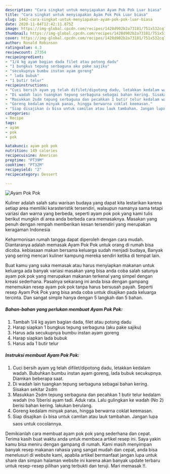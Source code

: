 ```yaml
---
description: "Cara singkat untuk menyiapakan Ayam Pok Pok Luar biasa"
title: "Cara singkat untuk menyiapakan Ayam Pok Pok Luar biasa"
slug: 1442-cara-singkat-untuk-menyiapakan-ayam-pok-pok-luar-biasa
date: 2020-11-04T12:42:11.875Z
image: https://img-global.cpcdn.com/recipes/1428d902b2a73181/751x532cq70/ayam-pok-pok-foto-resep-utama.jpg
thumbnail: https://img-global.cpcdn.com/recipes/1428d902b2a73181/751x532cq70/ayam-pok-pok-foto-resep-utama.jpg
cover: https://img-global.cpcdn.com/recipes/1428d902b2a73181/751x532cq70/ayam-pok-pok-foto-resep-utama.jpg
author: Ronald Robinson
ratingvalue: 4.3
reviewcount: 27354
recipeingredient:
- "1/4 kg ayam bagian dada filet atau potong dadu"
- "1 bungkus tepung serbaguna aku pake sajiku"
- "secukupnya bumbu instan ayam goreng"
- " lada bubuk"
- "1 butir telur"
recipeinstructions:
- "Cuci bersih ayam yg telah difilet/dipotong dadu, letakkan kedalam wadah. Bubuhkan bumbu instan ayam goreng, lada bubuk secukupnya. Diamkan beberapa saat."
- "Di wadah lain tuangkan tepung serbaguna sebagai bahan kering. Sisakan sekitar 2sdm"
- "Masukkan 2sdm tepung serbaguna dan pecahkan 1 butir telur kedalam wadah (no 1)berisi ayam tadi. Aduk rata. Lalu gulingkan ke wadah (No 2) berisi bahan kering. lakukan berulang."
- "Goreng kedalam minyak panas, hingga berwarna coklat keemasan."
- "Siap disajikan 👍 bisa untuk camilan atau lauk tambahan. Jangan lupa saos untuk cocolannya."
categories:
- Recipe
tags:
- ayam
- pok
- pok

katakunci: ayam pok pok 
nutrition: 149 calories
recipecuisine: American
preptime: "PT39M"
cooktime: "PT32M"
recipeyield: "2"
recipecategory: Dessert

---
```



![Ayam Pok Pok](https://img-global.cpcdn.com/recipes/1428d902b2a73181/751x532cq70/ayam-pok-pok-foto-resep-utama.jpg)

Kuliner adalah salah satu warisan budaya yang dapat kita lestarikan karena setiap area memiliki karasteristik tersendiri, walaupun namanya sama tetapi variasi dan warna yang berbeda, seperti ayam pok pok yang kami tulis berikut mungkin di area anda berbeda cara memasaknya. Masakan yang penuh dengan rempah memberikan kesan tersendiri yang merupakan keragaman Indonesia

Keharmonisan rumah tangga dapat diperoleh dengan cara mudah. Diantaranya adalah memasak Ayam Pok Pok untuk orang di rumah bisa dicoba. kebiasaan makan bersama keluarga sudah menjadi budaya, Banyak yang sering mencari kuliner kampung mereka sendiri ketika di tempat lain.



Buat kamu yang suka memasak atau harus menyiapkan makanan untuk keluarga ada banyak variasi masakan yang bisa anda coba salah satunya ayam pok pok yang merupakan makanan terkenal yang simpel dengan kreasi sederhana. Pasalnya sekarang ini anda bisa dengan gampang menemukan resep ayam pok pok tanpa harus bersusah payah.
Seperti resep Ayam Pok Pok yang bisa anda coba untuk disajikan pada keluarga tercinta. Dan sangat simple hanya dengan 5 langkah dan 5 bahan.


<!--inarticleads1-->

##### Bahan-bahan yang perlukan membuat Ayam Pok Pok:

1. Tambah 1/4 kg ayam bagian dada, filet atau potong dadu
1. Harap siapkan 1 bungkus tepung serbaguna (aku pake sajiku)
1. Harus ada secukupnya bumbu instan ayam goreng
1. Harap siapkan  lada bubuk
1. Harus ada 1 butir telur




<!--inarticleads2-->

##### Instruksi membuat  Ayam Pok Pok:

1. Cuci bersih ayam yg telah difilet/dipotong dadu, letakkan kedalam wadah. Bubuhkan bumbu instan ayam goreng, lada bubuk secukupnya. Diamkan beberapa saat.
1. Di wadah lain tuangkan tepung serbaguna sebagai bahan kering. Sisakan sekitar 2sdm
1. Masukkan 2sdm tepung serbaguna dan pecahkan 1 butir telur kedalam wadah (no 1)berisi ayam tadi. Aduk rata. Lalu gulingkan ke wadah (No 2) berisi bahan kering. lakukan berulang.
1. Goreng kedalam minyak panas, hingga berwarna coklat keemasan.
1. Siap disajikan 👍 bisa untuk camilan atau lauk tambahan. Jangan lupa saos untuk cocolannya.




Demikianlah cara membuat ayam pok pok yang sederhana dan cepat. Terima kasih buat waktu anda untuk membaca artikel resep ini. Saya yakin kamu bisa meniru dengan gampang di rumah. Kami masih menyimpan banyak resep makanan rahasia yang sangat mudah dan cepat, anda bisa menelusuri di website kami, apabila artikel bermanfaat jangan lupa untuk share dan simpan halaman website ini karena akan banyak update terbaru untuk resep-resep pilihan yang terbukti dan teruji. Mari memasak !!. 
